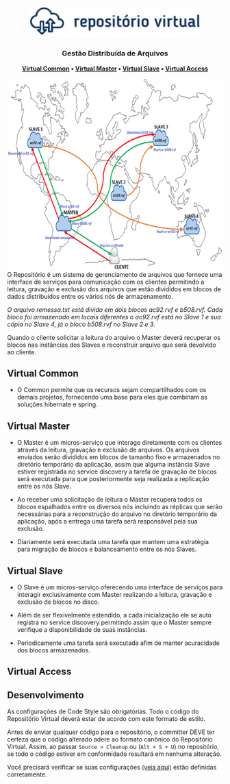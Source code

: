 <h1 align="center">
  <img src="docs/rv_logo.png" width="400">
</h1>

<h3 align="center">
    Gestão Distribuída de Arquivos
</h3>

<p align="center">
  <strong>
    <a href="#virtual-common">Virtual Common</a> •
    <a href="#virtual-master">Virtual Master</a> •
    <a href="#virtual-slave">Virtual Slave</a> •
    <a href="#virtual-access">Virtual Access</a>
  </strong>
</p>

<img src="docs/rv_mod.png" align="right"  height="450">

 O Repositório é um sistema de gerenciamento de arquivos que fornece uma interface de serviços para comunicação com os clientes permitindo a leitura, gravação e exclusão dos arquivos   que estão divididos em blocos de dados distribuídos entre os vários nós de armazenamento.

_O arquivo remessa.txt está divido em dois blocos ac92.rvf e b508.rvf. Cada bloco foi armazenado em locais diferentes o ac92.rvf está no Slave 1 e sua cópia no Slave 4, já o bloco b508.rvf no Slave 2 e 3._

Quando o cliente solicitar a leitura do arquivo o Master deverá recuperar os blocos nas instâncias dos Slaves e reconstruir arquivo que será devolvido ao cliente.

 
## Virtual Common

* O Common permite que os recursos sejam compartilhados com os demais projetos, fornecendo uma base para eles que combinam as soluções hibernate e spring.

## Virtual Master

* O Master é um micros-serviço que interage diretamente com os clientes através da leitura, gravação e exclusão de arquivos. Os arquivos enviados serão divididos em blocos de tamanho fixo e armazenados no diretório temporário da aplicação, assim que alguma instância Slave estiver registrada no service discovery a tarefa de gravação de blocos será executada para que posteriormente seja realizada a replicação entre os nós Slave.

* Ao receber uma solicitação de leitura o Master recupera todos os blocos espalhados entre os diversos nós incluindo as réplicas que serão necessárias para a reconstrução do arquivo no diretório temporário da aplicação, após a entrega uma tarefa será responsável pela sua exclusão.

* Diariamente será executada uma tarefa que mantem uma estratégia para migração de blocos e balanceamento entre os nós Slaves.

## Virtual Slave

* O Slave é um micros-serviço oferecendo uma interface de serviços para interagir exclusivamente com Master realizando a leitura, gravação e exclusão de blocos no disco. 

* Além de ser flexivelmente estendido, a cada inicialização ele se auto registra no service discovery permitindo assim que o Master sempre verifique a disponibilidade de suas instâncias. 

* Periodicamente uma tarefa será executada afim de manter acuracidade dos blocos armazenados.

## Virtual Access

## Desenvolvimento

As configurações de Code Style são obrigatórias. Todo o código do Repositório Virtual deverá estar de acordo com este formato de estilo. 

Antes de enviar qualquer código para o repositório, o committer DEVE ter certeza
que o código alterado adere ao formato canônico do Repositório Virtual. Assim, ao passar `Source > Cleanup` ou (`Alt + S + U`) no repositório, se todo o código estiver em conformidade resultará em nenhuma alteração.

Você precisará verificar se suas configurações [(veja aqui)](../master/docs/eclipse.md#configurar-o-ambiente-do-eclipse) estão definidas corretamente.
